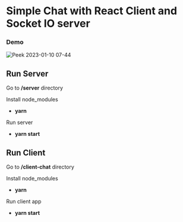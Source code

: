 # Simple Chat with React Client and Socket IO server

### Demo

![Peek 2023-01-10 07-44](https://user-images.githubusercontent.com/47482620/211432289-e89384c1-14e3-46c8-a66b-aacc0908d6f2.gif)

## Run Server

Go to **/server** directory

Install node_modules

- **yarn**

Run server

- **yarn start**

## Run Client

Go to **/client-chat** directory

Install node_modules

- **yarn**

Run client app

- **yarn start**
